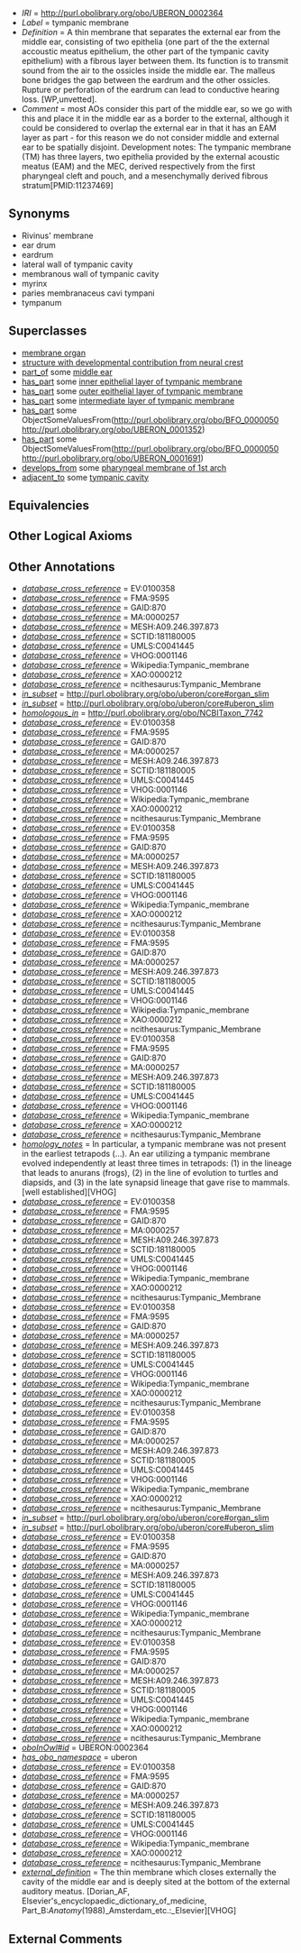  * *IRI* = http://purl.obolibrary.org/obo/UBERON_0002364
 * *Label* = tympanic membrane
 * *Definition* = A thin membrane that separates the external ear from the middle ear, consisting of two epithelia (one part of the the external accoustic meatus epithelium, the other part of the tympanic cavity epithelium) with a fibrous layer between them. Its function is to transmit sound from the air to the ossicles inside the middle ear. The malleus bone bridges the gap between the eardrum and the other ossicles. Rupture or perforation of the eardrum can lead to conductive hearing loss. [WP,unvetted].
 * *Comment* = most AOs consider this part of the middle ear, so we go with this and place it in the middle ear as a border to the external, although it could be considered to overlap the external ear in that it has an EAM layer as part - for this reason we do not consider middle and external ear to be spatially disjoint. Development notes: The tympanic membrane (TM) has three layers, two epithelia provided by the external acoustic meatus (EAM) and the MEC, derived respectively from the first pharyngeal cleft and pouch, and a mesenchymally derived fibrous stratum[PMID:11237469]

## Synonyms

 * Rivinus' membrane
 * ear drum
 * eardrum
 * lateral wall of tympanic cavity
 * membranous wall of tympanic cavity
 * myrinx
 * paries membranaceus cavi tympani
 * tympanum

## Superclasses

 * [membrane organ](../../UBERON/94/UBERON_0000094.md)
 * [structure with developmental contribution from neural crest](../../UBERON/14/UBERON_0010314.md)
 * [part_of](../../BFO/50/BFO_0000050.md) some [middle ear](../../UBERON/56/UBERON_0001756.md)
 * [has_part](../../BFO/51/BFO_0000051.md) some [inner epithelial layer of tympanic membrane](../../UBERON/42/UBERON_0005042.md)
 * [has_part](../../BFO/51/BFO_0000051.md) some [outer epithelial layer of tympanic membrane](../../UBERON/69/UBERON_0010069.md)
 * [has_part](../../BFO/51/BFO_0000051.md) some [intermediate layer of tympanic membrane](../../UBERON/70/UBERON_0010070.md)
 * [has_part](../../BFO/51/BFO_0000051.md) some ObjectSomeValuesFrom(<http://purl.obolibrary.org/obo/BFO_0000050> <http://purl.obolibrary.org/obo/UBERON_0001352>)
 * [has_part](../../BFO/51/BFO_0000051.md) some ObjectSomeValuesFrom(<http://purl.obolibrary.org/obo/BFO_0000050> <http://purl.obolibrary.org/obo/UBERON_0001691>)
 * [develops_from](../../RO/02/RO_0002202.md) some [pharyngeal membrane of 1st arch](../../UBERON/13/UBERON_0009213.md)
 * [adjacent_to](../../RO/20/RO_0002220.md) some [tympanic cavity](../../UBERON/14/UBERON_0004114.md)

## Equivalencies


## Other Logical Axioms


## Other Annotations

 * *[database_cross_reference](../../ef/oboInOwl#hasDbXref.md)* = EV:0100358
 * *[database_cross_reference](../../ef/oboInOwl#hasDbXref.md)* = FMA:9595
 * *[database_cross_reference](../../ef/oboInOwl#hasDbXref.md)* = GAID:870
 * *[database_cross_reference](../../ef/oboInOwl#hasDbXref.md)* = MA:0000257
 * *[database_cross_reference](../../ef/oboInOwl#hasDbXref.md)* = MESH:A09.246.397.873
 * *[database_cross_reference](../../ef/oboInOwl#hasDbXref.md)* = SCTID:181180005
 * *[database_cross_reference](../../ef/oboInOwl#hasDbXref.md)* = UMLS:C0041445
 * *[database_cross_reference](../../ef/oboInOwl#hasDbXref.md)* = VHOG:0001146
 * *[database_cross_reference](../../ef/oboInOwl#hasDbXref.md)* = Wikipedia:Tympanic_membrane
 * *[database_cross_reference](../../ef/oboInOwl#hasDbXref.md)* = XAO:0000212
 * *[database_cross_reference](../../ef/oboInOwl#hasDbXref.md)* = ncithesaurus:Tympanic_Membrane
 * *[in_subset](../../et/oboInOwl#inSubset.md)* = http://purl.obolibrary.org/obo/uberon/core#organ_slim
 * *[in_subset](../../et/oboInOwl#inSubset.md)* = http://purl.obolibrary.org/obo/uberon/core#uberon_slim
 * *[homologous_in](../../core#homologous/in/core#homologous_in.md)* = http://purl.obolibrary.org/obo/NCBITaxon_7742
 * *[database_cross_reference](../../ef/oboInOwl#hasDbXref.md)* = EV:0100358
 * *[database_cross_reference](../../ef/oboInOwl#hasDbXref.md)* = FMA:9595
 * *[database_cross_reference](../../ef/oboInOwl#hasDbXref.md)* = GAID:870
 * *[database_cross_reference](../../ef/oboInOwl#hasDbXref.md)* = MA:0000257
 * *[database_cross_reference](../../ef/oboInOwl#hasDbXref.md)* = MESH:A09.246.397.873
 * *[database_cross_reference](../../ef/oboInOwl#hasDbXref.md)* = SCTID:181180005
 * *[database_cross_reference](../../ef/oboInOwl#hasDbXref.md)* = UMLS:C0041445
 * *[database_cross_reference](../../ef/oboInOwl#hasDbXref.md)* = VHOG:0001146
 * *[database_cross_reference](../../ef/oboInOwl#hasDbXref.md)* = Wikipedia:Tympanic_membrane
 * *[database_cross_reference](../../ef/oboInOwl#hasDbXref.md)* = XAO:0000212
 * *[database_cross_reference](../../ef/oboInOwl#hasDbXref.md)* = ncithesaurus:Tympanic_Membrane
 * *[database_cross_reference](../../ef/oboInOwl#hasDbXref.md)* = EV:0100358
 * *[database_cross_reference](../../ef/oboInOwl#hasDbXref.md)* = FMA:9595
 * *[database_cross_reference](../../ef/oboInOwl#hasDbXref.md)* = GAID:870
 * *[database_cross_reference](../../ef/oboInOwl#hasDbXref.md)* = MA:0000257
 * *[database_cross_reference](../../ef/oboInOwl#hasDbXref.md)* = MESH:A09.246.397.873
 * *[database_cross_reference](../../ef/oboInOwl#hasDbXref.md)* = SCTID:181180005
 * *[database_cross_reference](../../ef/oboInOwl#hasDbXref.md)* = UMLS:C0041445
 * *[database_cross_reference](../../ef/oboInOwl#hasDbXref.md)* = VHOG:0001146
 * *[database_cross_reference](../../ef/oboInOwl#hasDbXref.md)* = Wikipedia:Tympanic_membrane
 * *[database_cross_reference](../../ef/oboInOwl#hasDbXref.md)* = XAO:0000212
 * *[database_cross_reference](../../ef/oboInOwl#hasDbXref.md)* = ncithesaurus:Tympanic_Membrane
 * *[database_cross_reference](../../ef/oboInOwl#hasDbXref.md)* = EV:0100358
 * *[database_cross_reference](../../ef/oboInOwl#hasDbXref.md)* = FMA:9595
 * *[database_cross_reference](../../ef/oboInOwl#hasDbXref.md)* = GAID:870
 * *[database_cross_reference](../../ef/oboInOwl#hasDbXref.md)* = MA:0000257
 * *[database_cross_reference](../../ef/oboInOwl#hasDbXref.md)* = MESH:A09.246.397.873
 * *[database_cross_reference](../../ef/oboInOwl#hasDbXref.md)* = SCTID:181180005
 * *[database_cross_reference](../../ef/oboInOwl#hasDbXref.md)* = UMLS:C0041445
 * *[database_cross_reference](../../ef/oboInOwl#hasDbXref.md)* = VHOG:0001146
 * *[database_cross_reference](../../ef/oboInOwl#hasDbXref.md)* = Wikipedia:Tympanic_membrane
 * *[database_cross_reference](../../ef/oboInOwl#hasDbXref.md)* = XAO:0000212
 * *[database_cross_reference](../../ef/oboInOwl#hasDbXref.md)* = ncithesaurus:Tympanic_Membrane
 * *[database_cross_reference](../../ef/oboInOwl#hasDbXref.md)* = EV:0100358
 * *[database_cross_reference](../../ef/oboInOwl#hasDbXref.md)* = FMA:9595
 * *[database_cross_reference](../../ef/oboInOwl#hasDbXref.md)* = GAID:870
 * *[database_cross_reference](../../ef/oboInOwl#hasDbXref.md)* = MA:0000257
 * *[database_cross_reference](../../ef/oboInOwl#hasDbXref.md)* = MESH:A09.246.397.873
 * *[database_cross_reference](../../ef/oboInOwl#hasDbXref.md)* = SCTID:181180005
 * *[database_cross_reference](../../ef/oboInOwl#hasDbXref.md)* = UMLS:C0041445
 * *[database_cross_reference](../../ef/oboInOwl#hasDbXref.md)* = VHOG:0001146
 * *[database_cross_reference](../../ef/oboInOwl#hasDbXref.md)* = Wikipedia:Tympanic_membrane
 * *[database_cross_reference](../../ef/oboInOwl#hasDbXref.md)* = XAO:0000212
 * *[database_cross_reference](../../ef/oboInOwl#hasDbXref.md)* = ncithesaurus:Tympanic_Membrane
 * *[homology_notes](../../UBPROP/03/UBPROP_0000003.md)* = In particular, a tympanic membrane was not present in the earliest tetrapods (...). An ear utilizing a tympanic membrane evolved independently at least three times in tetrapods: (1) in the lineage that leads to anurans (frogs), (2) in the line of evolution to turtles and diapsids, and (3) in the late synapsid lineage that gave rise to mammals.[well established][VHOG]
 * *[database_cross_reference](../../ef/oboInOwl#hasDbXref.md)* = EV:0100358
 * *[database_cross_reference](../../ef/oboInOwl#hasDbXref.md)* = FMA:9595
 * *[database_cross_reference](../../ef/oboInOwl#hasDbXref.md)* = GAID:870
 * *[database_cross_reference](../../ef/oboInOwl#hasDbXref.md)* = MA:0000257
 * *[database_cross_reference](../../ef/oboInOwl#hasDbXref.md)* = MESH:A09.246.397.873
 * *[database_cross_reference](../../ef/oboInOwl#hasDbXref.md)* = SCTID:181180005
 * *[database_cross_reference](../../ef/oboInOwl#hasDbXref.md)* = UMLS:C0041445
 * *[database_cross_reference](../../ef/oboInOwl#hasDbXref.md)* = VHOG:0001146
 * *[database_cross_reference](../../ef/oboInOwl#hasDbXref.md)* = Wikipedia:Tympanic_membrane
 * *[database_cross_reference](../../ef/oboInOwl#hasDbXref.md)* = XAO:0000212
 * *[database_cross_reference](../../ef/oboInOwl#hasDbXref.md)* = ncithesaurus:Tympanic_Membrane
 * *[database_cross_reference](../../ef/oboInOwl#hasDbXref.md)* = EV:0100358
 * *[database_cross_reference](../../ef/oboInOwl#hasDbXref.md)* = FMA:9595
 * *[database_cross_reference](../../ef/oboInOwl#hasDbXref.md)* = GAID:870
 * *[database_cross_reference](../../ef/oboInOwl#hasDbXref.md)* = MA:0000257
 * *[database_cross_reference](../../ef/oboInOwl#hasDbXref.md)* = MESH:A09.246.397.873
 * *[database_cross_reference](../../ef/oboInOwl#hasDbXref.md)* = SCTID:181180005
 * *[database_cross_reference](../../ef/oboInOwl#hasDbXref.md)* = UMLS:C0041445
 * *[database_cross_reference](../../ef/oboInOwl#hasDbXref.md)* = VHOG:0001146
 * *[database_cross_reference](../../ef/oboInOwl#hasDbXref.md)* = Wikipedia:Tympanic_membrane
 * *[database_cross_reference](../../ef/oboInOwl#hasDbXref.md)* = XAO:0000212
 * *[database_cross_reference](../../ef/oboInOwl#hasDbXref.md)* = ncithesaurus:Tympanic_Membrane
 * *[database_cross_reference](../../ef/oboInOwl#hasDbXref.md)* = EV:0100358
 * *[database_cross_reference](../../ef/oboInOwl#hasDbXref.md)* = FMA:9595
 * *[database_cross_reference](../../ef/oboInOwl#hasDbXref.md)* = GAID:870
 * *[database_cross_reference](../../ef/oboInOwl#hasDbXref.md)* = MA:0000257
 * *[database_cross_reference](../../ef/oboInOwl#hasDbXref.md)* = MESH:A09.246.397.873
 * *[database_cross_reference](../../ef/oboInOwl#hasDbXref.md)* = SCTID:181180005
 * *[database_cross_reference](../../ef/oboInOwl#hasDbXref.md)* = UMLS:C0041445
 * *[database_cross_reference](../../ef/oboInOwl#hasDbXref.md)* = VHOG:0001146
 * *[database_cross_reference](../../ef/oboInOwl#hasDbXref.md)* = Wikipedia:Tympanic_membrane
 * *[database_cross_reference](../../ef/oboInOwl#hasDbXref.md)* = XAO:0000212
 * *[database_cross_reference](../../ef/oboInOwl#hasDbXref.md)* = ncithesaurus:Tympanic_Membrane
 * *[in_subset](../../et/oboInOwl#inSubset.md)* = http://purl.obolibrary.org/obo/uberon/core#organ_slim
 * *[in_subset](../../et/oboInOwl#inSubset.md)* = http://purl.obolibrary.org/obo/uberon/core#uberon_slim
 * *[database_cross_reference](../../ef/oboInOwl#hasDbXref.md)* = EV:0100358
 * *[database_cross_reference](../../ef/oboInOwl#hasDbXref.md)* = FMA:9595
 * *[database_cross_reference](../../ef/oboInOwl#hasDbXref.md)* = GAID:870
 * *[database_cross_reference](../../ef/oboInOwl#hasDbXref.md)* = MA:0000257
 * *[database_cross_reference](../../ef/oboInOwl#hasDbXref.md)* = MESH:A09.246.397.873
 * *[database_cross_reference](../../ef/oboInOwl#hasDbXref.md)* = SCTID:181180005
 * *[database_cross_reference](../../ef/oboInOwl#hasDbXref.md)* = UMLS:C0041445
 * *[database_cross_reference](../../ef/oboInOwl#hasDbXref.md)* = VHOG:0001146
 * *[database_cross_reference](../../ef/oboInOwl#hasDbXref.md)* = Wikipedia:Tympanic_membrane
 * *[database_cross_reference](../../ef/oboInOwl#hasDbXref.md)* = XAO:0000212
 * *[database_cross_reference](../../ef/oboInOwl#hasDbXref.md)* = ncithesaurus:Tympanic_Membrane
 * *[database_cross_reference](../../ef/oboInOwl#hasDbXref.md)* = EV:0100358
 * *[database_cross_reference](../../ef/oboInOwl#hasDbXref.md)* = FMA:9595
 * *[database_cross_reference](../../ef/oboInOwl#hasDbXref.md)* = GAID:870
 * *[database_cross_reference](../../ef/oboInOwl#hasDbXref.md)* = MA:0000257
 * *[database_cross_reference](../../ef/oboInOwl#hasDbXref.md)* = MESH:A09.246.397.873
 * *[database_cross_reference](../../ef/oboInOwl#hasDbXref.md)* = SCTID:181180005
 * *[database_cross_reference](../../ef/oboInOwl#hasDbXref.md)* = UMLS:C0041445
 * *[database_cross_reference](../../ef/oboInOwl#hasDbXref.md)* = VHOG:0001146
 * *[database_cross_reference](../../ef/oboInOwl#hasDbXref.md)* = Wikipedia:Tympanic_membrane
 * *[database_cross_reference](../../ef/oboInOwl#hasDbXref.md)* = XAO:0000212
 * *[database_cross_reference](../../ef/oboInOwl#hasDbXref.md)* = ncithesaurus:Tympanic_Membrane
 * *[oboInOwl#id](../../id/oboInOwl#id.md)* = UBERON:0002364
 * *[has_obo_namespace](../../ce/oboInOwl#hasOBONamespace.md)* = uberon
 * *[database_cross_reference](../../ef/oboInOwl#hasDbXref.md)* = EV:0100358
 * *[database_cross_reference](../../ef/oboInOwl#hasDbXref.md)* = FMA:9595
 * *[database_cross_reference](../../ef/oboInOwl#hasDbXref.md)* = GAID:870
 * *[database_cross_reference](../../ef/oboInOwl#hasDbXref.md)* = MA:0000257
 * *[database_cross_reference](../../ef/oboInOwl#hasDbXref.md)* = MESH:A09.246.397.873
 * *[database_cross_reference](../../ef/oboInOwl#hasDbXref.md)* = SCTID:181180005
 * *[database_cross_reference](../../ef/oboInOwl#hasDbXref.md)* = UMLS:C0041445
 * *[database_cross_reference](../../ef/oboInOwl#hasDbXref.md)* = VHOG:0001146
 * *[database_cross_reference](../../ef/oboInOwl#hasDbXref.md)* = Wikipedia:Tympanic_membrane
 * *[database_cross_reference](../../ef/oboInOwl#hasDbXref.md)* = XAO:0000212
 * *[database_cross_reference](../../ef/oboInOwl#hasDbXref.md)* = ncithesaurus:Tympanic_Membrane
 * *[external_definition](../../UBPROP/01/UBPROP_0000001.md)* = The thin membrane which closes externally the cavity of the middle ear and is deeply sited at the bottom of the external auditory meatus. [Dorian_AF, Elsevier's_encyclopaedic_dictionary_of_medicine, Part_B:_Anatomy_(1988)_Amsterdam_etc.:_Elsevier][VHOG]

## External Comments

